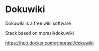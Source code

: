 # Dokuwiki

Dokuwiki is a free wiki software

Stack based on mprasil/dokuwiki

https://hub.docker.com/r/mprasil/dokuwiki



